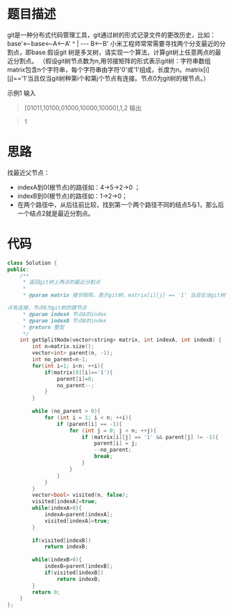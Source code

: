 # 题目描述
git是一种分布式代码管理工具，git通过树的形式记录文件的更改历史，比如： base'<--base<--A<--A' ^ | --- B<--B' 小米工程师常常需要寻找两个分支最近的分割点，即base.假设git 树是多叉树，请实现一个算法，计算git树上任意两点的最近分割点。 （假设git树节点数为n,用邻接矩阵的形式表示git树：字符串数组matrix包含n个字符串，每个字符串由字符'0'或'1'组成，长度为n。matrix[i][j]=='1'当且仅当git树种第i个和第j个节点有连接。节点0为git树的根节点。）

示例1
输入

> [01011,10100,01000,10000,10000],1,2
输出

> 1

# 思路
找最近父节点：
- indexA到0(根节点)的路径如：4->5->2->0 ； 
- indexB到0(根节点)的路径如：1->2->0；
- 在两个路径中，从后往前比较，找到第一个两个路径不同的结点5与1，那么后一个结点2就是最近分割点。

# 代码
```cpp
class Solution {
public:
    /**
     * 返回git树上两点的最近分割点
     * 
     * @param matrix 接邻矩阵，表示git树，matrix[i][j] == '1' 当且仅当git树中第i个和第j个节

点有连接，节点0为git树的跟节点
     * @param indexA 节点A的index
     * @param indexB 节点B的index
     * @return 整型
     */
    int getSplitNode(vector<string> matrix, int indexA, int indexB) {
        int n=matrix.size();
        vector<int> parent(n, -1);
        int no_parent=n-1;
        for(int i=1; i<n; ++i){
            if(matrix[0][i]=='1'){
                parent[i]=0;
                no_parent--;
            }
        }
        
        while (no_parent > 0){
            for (int i = 1; i < n; ++i){
                if (parent[i] == -1){
                    for (int j = 0; j < n; ++j){
                        if (matrix[i][j] == '1' && parent[j] != -1){
                            parent[i] = j;
                            --no_parent;
                            break;
                        }
                    }
                }
            }
        }
        vector<bool> visited(n, false);
        visited[indexA]=true;
        while(indexA>0){
            indexA=parent[indexA];
            visited[indexA]=true;
        }
        
        if(visited[indexB])
            return indexB;
        
        while(indexB>0){
            indexB=parent[indexB];
            if(visited[indexB])
                return indexB;
        }
        return 0;
    }
};
```
